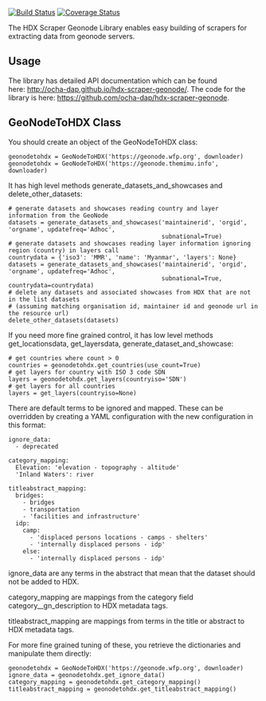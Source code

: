 [![Build Status](https://github.com/OCHA-DAP/hdx-scraper-geonode/workflows/build/badge.svg)](https://github.com/OCHA-DAP/hdx-scraper-geonode/actions?query=workflow%3Abuild) [![Coverage Status](https://coveralls.io/repos/github/OCHA-DAP/hdx-scraper-geonode/badge.svg?branch=main&ts=1)](https://coveralls.io/github/OCHA-DAP/hdx-scraper-geonode?branch=main)

The HDX Scraper Geonode Library enables easy building of scrapers for extracting data 
from geonode servers. 

## Usage

The library has detailed API documentation which can be found
here: <http://ocha-dap.github.io/hdx-scraper-geonode/>. The code for the
library is here: <https://github.com/ocha-dap/hdx-scraper-geonode>.

## GeoNodeToHDX Class

You should create an object of the GeoNodeToHDX class:
 
    geonodetohdx = GeoNodeToHDX('https://geonode.wfp.org', downloader)
    geonodetohdx = GeoNodeToHDX('https://geonode.themimu.info', downloader)

It has high level methods generate_datasets_and_showcases and 
delete_other_datasets:

    # generate datasets and showcases reading country and layer information from the GeoNode
    datasets = generate_datasets_and_showcases('maintainerid', 'orgid', 'orgname', updatefreq='Adhoc', 
                                               subnational=True)
    # generate datasets and showcases reading layer information ignoring region (country) in layers call
    countrydata = {'iso3': 'MMR', 'name': 'Myanmar', 'layers': None}
    datasets = generate_datasets_and_showcases('maintainerid', 'orgid', 'orgname', updatefreq='Adhoc', 
                                               subnational=True, countrydata=countrydata)
    # delete any datasets and associated showcases from HDX that are not in the list datasets
    # (assuming matching organisation id, maintainer id and geonode url in the resource url)
    delete_other_datasets(datasets)

If you need more fine grained control, it has low level methods
get_locationsdata, get_layersdata, generate_dataset_and_showcase:

    # get countries where count > 0
    countries = geonodetohdx.get_countries(use_count=True)
    # get layers for country with ISO 3 code SDN
    layers = geonodetohdx.get_layers(countryiso='SDN')
    # get layers for all countries
    layers = get_layers(countryiso=None)

There are default terms to be ignored and mapped. These can be overridden by
creating a YAML configuration with the new configuration in this format:

    ignore_data:
      - deprecated

    category_mapping:
      Elevation: 'elevation - topography - altitude'
      'Inland Waters': river

    titleabstract_mapping:
      bridges:
        - bridges
        - transportation
        - 'facilities and infrastructure'
      idp:
        camp:
          - 'displaced persons locations - camps - shelters'
          - 'internally displaced persons - idp'
        else:
          - 'internally displaced persons - idp'
  
ignore_data are any terms in the abstract that mean that the dataset 
should not be added to HDX.
  
category_mapping are mappings from the category field category__gn_description 
to HDX metadata tags.
  
titleabstract_mapping are mappings from terms in the title or abstract to 
HDX metadata tags.

For more fine grained tuning of these, you retrieve the dictionaries and
manipulate them directly:

    geonodetohdx = GeoNodeToHDX('https://geonode.wfp.org', downloader)
    ignore_data = geonodetohdx.get_ignore_data() 
    category_mapping = geonodetohdx.get_category_mapping() 
    titleabstract_mapping = geonodetohdx.get_titleabstract_mapping()         